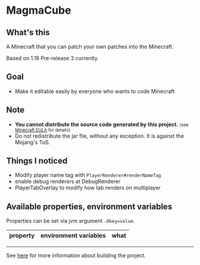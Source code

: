 # MagmaCube

## What's this

A Minecraft that you can patch your own patches into the Minecraft.

Based on 1.18 Pre-release 3 currently.

## Goal
- Make it editable easily by everyone who wants to code Minecraft

## Note
- **You cannot distribute the source code generated by this project.** <small>(see [Minecraft EULA](https://account.mojang.com/documents/minecraft_eula) for details)</small>
- Do not redistribute the jar file, without any exception. It is against the Mojang's ToS.

## Things I noticed
- Modify player name tag with `PlayerRenderer#renderNameTag`
- enable debug renderers at DebugRenderer
- PlayerTabOverlay to modify how tab renders on multiplayer

## Available properties, environment variables
Properties can be set via jvm argument `-Dkey=value`.

| property | environment variables | what |
| --- | --- | --- |

----

See [here](https://github.com/BlueberryMC/MagmaCube/blob/master/CONTRIBUTING.md) for more information about building the project.
